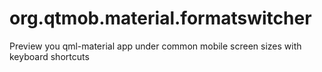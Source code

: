 # org.qtmob.material.formatswitcher
Preview you qml-material app under common mobile screen sizes with keyboard shortcuts
